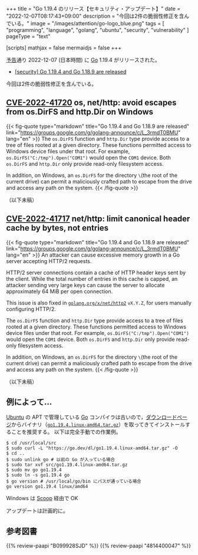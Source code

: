 +++
title = "Go 1.19.4 のリリース【セキュリティ・アップデート】"
date =  "2022-12-07T08:17:43+09:00"
description = "今回は2件の脆弱性修正を含んでいる。"
image = "/images/attention/go-logo_blue.png"
tags  = [ "programming", "language", "golang", "ubuntu", "security", "vulnerability" ]
pageType = "text"

[scripts]
  mathjax = false
  mermaidjs = false
+++

[予告](https://groups.google.com/g/golang-announce/c/v2KvT18_yCg "[security] Go 1.19.4 and Go 1.18.9 pre-announcement")通り 2022-12-07 (日本時間) に [Go] 1.19.4 がリリースされた。

- [[security] Go 1.19.4 and Go 1.18.9 are released](https://groups.google.com/g/golang-announce/c/L_3rmdT0BMU)

今回は2件の脆弱性修正を含んでいる。

## [CVE-2022-41720] os, net/http: avoid escapes from os.DirFS and http.Dir on Windows

{{< fig-quote type="markdown" title="Go 1.19.4 and Go 1.18.9 are released" link="https://groups.google.com/g/golang-announce/c/L_3rmdT0BMU" lang="en" >}}
The `os.DirFS` function and `http.Dir` type provide access to a tree of files rooted at a given directory. These functions permitted access to Windows device files under that root. For example, `os.DirFS("C:/tmp").Open("COM1")` would open the `COM1` device. Both `os.DirFS` and `http.Dir` only provide read-only filesystem access.

In addition, on Windows, an `os.DirFS` for the directory `\`(the root of the current drive) can permit a maliciously crafted path to escape from the drive and access any path on the system.
{{< /fig-quote >}}

（以下未稿）

## [CVE-2022-41717] net/http: limit canonical header cache by bytes, not entries

{{< fig-quote type="markdown" title="Go 1.19.4 and Go 1.18.9 are released" link="https://groups.google.com/g/golang-announce/c/L_3rmdT0BMU" lang="en" >}}
An attacker can cause excessive memory growth in a Go server accepting HTTP/2 requests.

HTTP/2 server connections contain a cache of HTTP header keys sent by the client. While the total number of entries in this cache is capped, an attacker sending very large keys can cause the server to allocate approximately 64 MiB per open connection.

This issue is also fixed in [`golang.org/x/net/http2`](http://golang.org/x/net/http2) `vX.Y.Z`, for users manually configuring HTTP/2.


The `os.DirFS` function and `http.Dir` type provide access to a tree of files rooted at a given directory. These functions permitted access to Windows device files under that root. For example, `os.DirFS("C:/tmp").Open("COM1")` would open the `COM1` device. Both `os.DirFS` and `http.Dir` only provide read-only filesystem access.

In addition, on Windows, an `os.DirFS` for the directory `\`(the root of the current drive) can permit a maliciously crafted path to escape from the drive and access any path on the system.
{{< /fig-quote >}}

（以下未稿）

## 例によって...

[Ubuntu] の APT で管理している [Go] コンパイラは古いので，[ダウンロードページ](https://go.dev/dl/ "Downloads - go.dev")からバイナリ（[`go1.19.4.linux-amd64.tar.gz`](https://go.dev/dl/go1.19.4.linux-amd64.tar.gz)）を取ってきてインストールすることを推奨する。
以下は完全手動での作業例。

```text
$ cd /usr/local/src
$ sudo curl -L "https://go.dev/dl/go1.19.4.linux-amd64.tar.gz" -O
$ cd ..
$ sudo unlink go # 以前の Go が入っている場合
$ sudo tar xvf src/go1.19.4.linux-amd64.tar.gz
$ sudo mv go go1.19.4
$ sudo ln -s go1.19.4 go
$ go version # /usr/local/go/bin にパスが通っている場合
go version go1.19.4 linux/amd64
```

Windows は [Scoop] 経由で OK

アップデートは計画的に。

[Go]: https://go.dev/
[Ubuntu]: https://www.ubuntu.com/ "The leading operating system for PCs, IoT devices, servers and the cloud | Ubuntu"
[Scoop]: https://scoop.sh/
[CVE-2022-41720]: https://nvd.nist.gov/vuln/detail/CVE-2022-41720
[CVE-2022-41717]: https://nvd.nist.gov/vuln/detail/CVE-2022-41717

## 参考図書

{{% review-paapi "B099928SJD" %}} <!-- プログラミング言語Go -->
{{% review-paapi "4814400047" %}} <!-- 初めてのGo言語 -->
